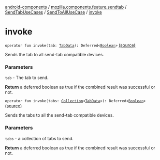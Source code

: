 [android-components](../../../index.md) / [mozilla.components.feature.sendtab](../../index.md) / [SendTabUseCases](../index.md) / [SendToAllUseCase](index.md) / [invoke](./invoke.md)

# invoke

`operator fun invoke(tab: `[`TabData`](../../../mozilla.components.concept.sync/-tab-data/index.md)`): Deferred<`[`Boolean`](https://kotlinlang.org/api/latest/jvm/stdlib/kotlin/-boolean/index.html)`>` [(source)](https://github.com/mozilla-mobile/android-components/blob/master/components/feature/sendtab/src/main/java/mozilla/components/feature/sendtab/SendTabUseCases.kt#L98)

Sends the tab to all send-tab compatible devices.

### Parameters

`tab` - The tab to send.

**Return**
a deferred boolean as true if the combined result was successful or not.

`operator fun invoke(tabs: `[`Collection`](https://kotlinlang.org/api/latest/jvm/stdlib/kotlin.collections/-collection/index.html)`<`[`TabData`](../../../mozilla.components.concept.sync/-tab-data/index.md)`>): Deferred<`[`Boolean`](https://kotlinlang.org/api/latest/jvm/stdlib/kotlin/-boolean/index.html)`>` [(source)](https://github.com/mozilla-mobile/android-components/blob/master/components/feature/sendtab/src/main/java/mozilla/components/feature/sendtab/SendTabUseCases.kt#L114)

Sends the tabs to all the send-tab compatible devices.

### Parameters

`tabs` - a collection of tabs to send.

**Return**
a deferred boolean as true if the combined result was successful or not.

